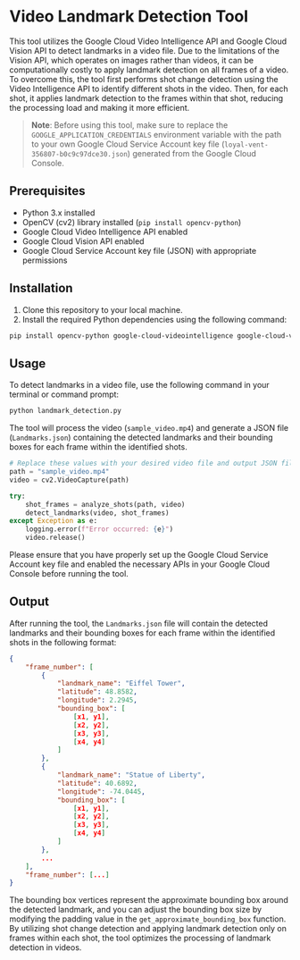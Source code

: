 # Video Landmark Detection Tool

This tool utilizes the Google Cloud Video Intelligence API and Google Cloud Vision API to detect landmarks in a video file. Due to the limitations of the Vision API, which operates on images rather than videos, it can be computationally costly to apply landmark detection on all frames of a video. To overcome this, the tool first performs shot change detection using the Video Intelligence API to identify different shots in the video. Then, for each shot, it applies landmark detection to the frames within that shot, reducing the processing load and making it more efficient.

> **Note**: Before using this tool, make sure to replace the `GOOGLE_APPLICATION_CREDENTIALS` environment variable with the path to your own Google Cloud Service Account key file (`loyal-vent-356807-b0c9c97dce30.json`) generated from the Google Cloud Console.

## Prerequisites

- Python 3.x installed
- OpenCV (cv2) library installed (`pip install opencv-python`)
- Google Cloud Video Intelligence API enabled
- Google Cloud Vision API enabled
- Google Cloud Service Account key file (JSON) with appropriate permissions

## Installation

1. Clone this repository to your local machine.
2. Install the required Python dependencies using the following command:

```bash
pip install opencv-python google-cloud-videointelligence google-cloud-vision
```

## Usage

To detect landmarks in a video file, use the following command in your terminal or command prompt:

```bash
python landmark_detection.py
```

The tool will process the video (`sample_video.mp4`) and generate a JSON file (`Landmarks.json`) containing the detected landmarks and their bounding boxes for each frame within the identified shots.

```python
# Replace these values with your desired video file and output JSON file paths
path = "sample_video.mp4"
video = cv2.VideoCapture(path)

try:
    shot_frames = analyze_shots(path, video)
    detect_landmarks(video, shot_frames)
except Exception as e:
    logging.error(f"Error occurred: {e}")
    video.release()
```

Please ensure that you have properly set up the Google Cloud Service Account key file and enabled the necessary APIs in your Google Cloud Console before running the tool.

## Output

After running the tool, the `Landmarks.json` file will contain the detected landmarks and their bounding boxes for each frame within the identified shots in the following format:

```json
{
    "frame_number": [
        {
            "landmark_name": "Eiffel Tower",
            "latitude": 48.8582,
            "longitude": 2.2945,
            "bounding_box": [
                [x1, y1],
                [x2, y2],
                [x3, y3],
                [x4, y4]
            ]
        },
        {
            "landmark_name": "Statue of Liberty",
            "latitude": 40.6892,
            "longitude": -74.0445,
            "bounding_box": [
                [x1, y1],
                [x2, y2],
                [x3, y3],
                [x4, y4]
            ]
        },
        ...
    ],
    "frame_number": [...]
}
```

The bounding box vertices represent the approximate bounding box around the detected landmark, and you can adjust the bounding box size by modifying the padding value in the `get_approximate_bounding_box` function. By utilizing shot change detection and applying landmark detection only on frames within each shot, the tool optimizes the processing of landmark detection in videos.
